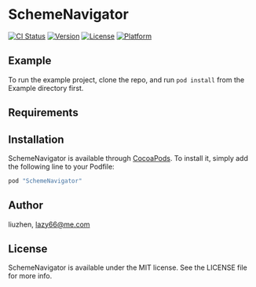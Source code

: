 # SchemeNavigator

[![CI Status](http://img.shields.io/travis/liuzhen/SchemeNavigator.svg?style=flat)](https://travis-ci.org/liuzhen/SchemeNavigator)
[![Version](https://img.shields.io/cocoapods/v/SchemeNavigator.svg?style=flat)](http://cocoapods.org/pods/SchemeNavigator)
[![License](https://img.shields.io/cocoapods/l/SchemeNavigator.svg?style=flat)](http://cocoapods.org/pods/SchemeNavigator)
[![Platform](https://img.shields.io/cocoapods/p/SchemeNavigator.svg?style=flat)](http://cocoapods.org/pods/SchemeNavigator)

## Example

To run the example project, clone the repo, and run `pod install` from the Example directory first.

## Requirements

## Installation

SchemeNavigator is available through [CocoaPods](http://cocoapods.org). To install
it, simply add the following line to your Podfile:

```ruby
pod "SchemeNavigator"
```

## Author

liuzhen, lazy66@me.com

## License

SchemeNavigator is available under the MIT license. See the LICENSE file for more info.
